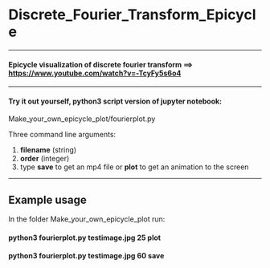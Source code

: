 # Discrete_Fourier_Transform_Epicycle

---

#### Epicycle visualization of discrete fourier transform ==> https://www.youtube.com/watch?v=-TcyFy5s6o4

---

#### Try it out yourself, python3 script version of jupyter notebook: 

Make_your_own_epicycle_plot/fourierplot.py

Three command line arguments:

1. **filename** (string)
2. **order** (integer)
3. type **save** to get an mp4 file or **plot** to get an animation to the screen

---

## Example usage
In the folder Make_your_own_epicycle_plot run:
#### python3 fourierplot.py testimage.jpg 25 plot
#### python3 fourierplot.py testimage.jpg 60 save
